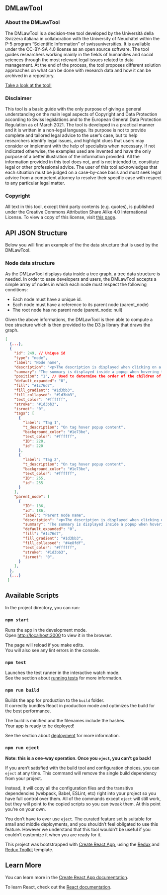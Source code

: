 ## DMLawTool

### About the DMLawTool

The DMLawTool is a decision-tree tool developed by the Università della Svizzera italiana in collaboration with the University of Neuchâtel within the P-5 program “Scientific Information” of swissuniversities. It is available under the CC-BY-SA 4.0 license as an open source software.
The tool guides researchers working mainly in the fields of humanities and social sciences through the most relevant legal issues related to data management. At the end of the process, the tool proposes different solution approaches on what can be done with research data and how it can be archived in a repository.

<a href="https://dmlawtool.ccdigitallaw.ch/">Take a look at the tool!</a>

### Disclaimer

This tool is a basic guide with the only purpose of giving a general understanding on the main legal aspects of Copyright and Data Protection according to Swiss legislations and to the European General Data Protection Regulation as of March 2021.
The tool is developed in a practical manner and it is written in a non-legal language. Its purpose is not to provide complete and tailored legal advice to the user’s case, but to help researchers identify legal issues, and highlight clues that users may consider or implement with the help of specialists when necessary.
If not indicated otherwise, the examples used are invented and have the only purpose of a better illustration of the information provided. All the information provided in this tool does not, and is not intended to, constitute legal or other professional advice.
The user of this tool acknowledges that each situation must be judged on a case-by-case basis and must seek legal advice from a competent attorney to resolve their specific case with respect to any particular legal matter.

### Copyright

All text in this tool, except third party contents (e.g. quotes), is published under the Creative Commons Attribution Share Alike 4.0 International License. To view a copy of this license, visit [this page](https://creativecommons.org/licenses/by-sa/4.0/).

## API JSON Structure

Below you will find an example of the the data structure that is used by the DMLawTool.

### Node data structure

As the DMLawTool displays data inside a tree graph, a tree data structure is needed.
In order to ease developers and users, the DMLawTool accepts a simple array of nodes in which each node must respect the following conditions:
- Each node must have a unique id.
- Each node must have a reference to its parent node (parent_node)
- The root node has no parent node (parent_node: null)

Given the above informations, the DMLawTool is then able to compute a tree structure which is then provided to the D3.js library that draws the graph.


```json
[
  {...},
  {
    "id": 249, // Unique id
    "type": "node",
    "label": "Node name",
    "description": "<p>The description is displayed when clicking on a node</p>",
    "summary": "The summary is displayed inside a popup when hovering the node",
    "position": "1", // Used to determine the order of the children of a node.
    "default_expanded": "0",
    "fill": "#1c76d7",
    "fill_gradient": "#1d3bb3",
    "fill_collapsed": "#1d3bb3",
    "text_color": "#ffffff",
    "stroke": "#1d3bb3",
    "isroot": "0",
    "tags": [
      {
        "label": "Tag 1",
        "t_description": "On tag hover popup content",
        "background_color": "#1e73be",
        "text_color": "#ffffff",
        "ID": 220,
        "id": 220
      },
      {
        "label": "Tag 2",
        "t_description": "On tag hover popup content",
        "background_color": "#1e73be",
        "text_color": "#ffffff",
        "ID": 255,
        "id": 255
      }
    ],
    "parent_node": [
      {
        "ID": 186,
        "id": 186,
        "label": "Parent node name",
        "description": "<p>The description is displayed when clicking on a node</p>",
        "summary": "The summary is displayed inside a popup when hovering the node",
        "default_expanded": "0",
        "fill": "#1c76d7",
        "fill_gradient": "#1d3bb3",
        "fill_collapsed": "#4e8fdf",
        "text_color": "#ffffff",
        "stroke": "#1d3bb3",
        "isroot": "0",
      }
    ],
  },
  {...}
 ]
```

## Available Scripts

In the project directory, you can run:

### `npm start`

Runs the app in the development mode.<br />
Open [http://localhost:3000](http://localhost:3000) to view it in the browser.

The page will reload if you make edits.<br />
You will also see any lint errors in the console.

### `npm test`

Launches the test runner in the interactive watch mode.<br />
See the section about [running tests](https://facebook.github.io/create-react-app/docs/running-tests) for more information.

### `npm run build`

Builds the app for production to the `build` folder.<br />
It correctly bundles React in production mode and optimizes the build for the best performance.

The build is minified and the filenames include the hashes.<br />
Your app is ready to be deployed!

See the section about [deployment](https://facebook.github.io/create-react-app/docs/deployment) for more information.

### `npm run eject`

**Note: this is a one-way operation. Once you `eject`, you can’t go back!**

If you aren’t satisfied with the build tool and configuration choices, you can `eject` at any time. This command will remove the single build dependency from your project.

Instead, it will copy all the configuration files and the transitive dependencies (webpack, Babel, ESLint, etc) right into your project so you have full control over them. All of the commands except `eject` will still work, but they will point to the copied scripts so you can tweak them. At this point you’re on your own.

You don’t have to ever use `eject`. The curated feature set is suitable for small and middle deployments, and you shouldn’t feel obligated to use this feature. However we understand that this tool wouldn’t be useful if you couldn’t customize it when you are ready for it.

This project was bootstrapped with [Create React App](https://github.com/facebook/create-react-app), using the [Redux](https://redux.js.org/) and [Redux Toolkit](https://redux-toolkit.js.org/) template.

## Learn More

You can learn more in the [Create React App documentation](https://facebook.github.io/create-react-app/docs/getting-started).

To learn React, check out the [React documentation](https://reactjs.org/).
